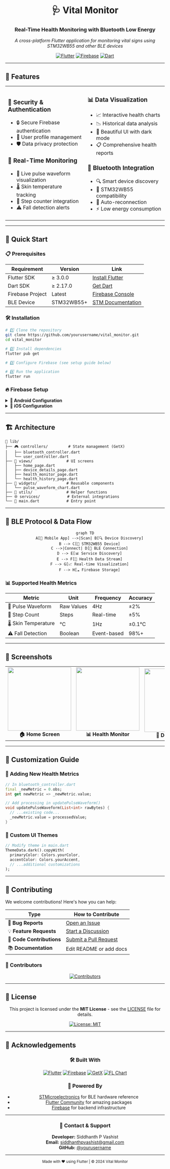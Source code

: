 <div align="center">

# 🩺 Vital Monitor

### Real-Time Health Monitoring with Bluetooth Low Energy

*A cross-platform Flutter application for monitoring vital signs using STM32WB55 and other BLE devices*

[![Flutter](https://img.shields.io/badge/Flutter-02569B?style=for-the-badge&logo=flutter&logoColor=white)](https://flutter.dev)
[![Firebase](https://img.shields.io/badge/Firebase-039BE5?style=for-the-badge&logo=Firebase&logoColor=white)](https://firebase.google.com)
[![Dart](https://img.shields.io/badge/Dart-0175C2?style=for-the-badge&logo=dart&logoColor=white)](https://dart.dev)

</div>

---

## 🌟 Features

<table>
<tr>
<td width="50%">

### 🔐 **Security & Authentication**
- 🔒 Secure Firebase authentication
- 👤 User profile management
- 🛡️ Data privacy protection

### 📱 **Real-Time Monitoring**
- 💓 Live pulse waveform visualization
- 🌡️ Skin temperature tracking
- 👣 Step counter integration
- ⚠️ Fall detection alerts

</td>
<td width="50%">

### 📊 **Data Visualization**
- 📈 Interactive health charts
- 📉 Historical data analysis
- 🎨 Beautiful UI with dark mode
- 📋 Comprehensive health reports

### 🔗 **Bluetooth Integration**
- 🔍 Smart device discovery
- 📡 STM32WB55 compatibility
- 🔄 Auto-reconnection
- ⚡ Low energy consumption

</td>
</tr>
</table>

---

## 🚀 Quick Start

### 📋 Prerequisites

| Requirement | Version | Link |
|-------------|---------|------|
| Flutter SDK | ≥ 3.0.0 | [Install Flutter](https://flutter.dev/docs/get-started/install) |
| Dart SDK | ≥ 2.17.0 | [Get Dart](https://dart.dev/get-dart) |
| Firebase Project | Latest | [Firebase Console](https://console.firebase.google.com/) |
| BLE Device | STM32WB55+ | [STM Documentation](https://www.st.com/en/microcontrollers-microprocessors/stm32wb55.html) |

### 🛠️ Installation

```bash
# 1️⃣ Clone the repository
git clone https://github.com/yourusername/vital_monitor.git
cd vital_monitor

# 2️⃣ Install dependencies
flutter pub get

# 3️⃣ Configure Firebase (see setup guide below)

# 4️⃣ Run the application
flutter run
```

### 🔥 Firebase Setup

<details>
<summary><b>📱 Android Configuration</b></summary>

1. Add your `google-services.json` to `android/app/`
2. Ensure your package name matches Firebase config
3. Enable Authentication and Firestore in Firebase Console

</details>

<details>
<summary><b>🍎 iOS Configuration</b></summary>

1. Add your `GoogleService-Info.plist` to `ios/Runner/`
2. Configure your bundle identifier
3. Enable required capabilities in Xcode

</details>

---

## 🏗️ Architecture

```
📁 lib/
├── 🎮 controllers/         # State management (GetX)
│   ├── bluetooth_controller.dart
│   └── user_controller.dart
├── 📱 views/               # UI screens
│   ├── home_page.dart
│   ├── device_details_page.dart
│   ├── health_monitor_page.dart
│   └── health_history_page.dart
├── 🧩 widgets/             # Reusable components
│   └── pulse_waveform_chart.dart
├── 🔧 utils/               # Helper functions
├── 🌐 services/            # External integrations
└── 🚀 main.dart            # Entry point
```

---

## 📡 BLE Protocol & Data Flow

<div align="center">

```mermaid
graph TD
    A[📱 Mobile App] -->|Scan| B[🔍 Device Discovery]
    B --> C[📡 STM32WB55 Device]
    C -->|Connect| D[🔗 BLE Connection]
    D --> E[📊 Service Discovery]
    E --> F[💓 Health Data Stream]
    F --> G[📈 Real-time Visualization]
    F --> H[☁️ Firebase Storage]
```

</div>

### 📊 Supported Health Metrics

| Metric | Unit | Frequency | Accuracy |
|--------|------|-----------|----------|
| 💓 Pulse Waveform | Raw Values | 4Hz | ±2% |
| 👣 Step Count | Steps | Real-time | ±5% |
| 🌡️ Skin Temperature | °C | 1Hz | ±0.1°C |
| ⚠️ Fall Detection | Boolean | Event-based | 98%+ |

---

## 🎨 Screenshots

<div align="center">
<table>
<tr>
<td align="center">
<img src="docs/screenshots/home.png" width="200"/>
<br><b>🏠 Home Screen</b>
</td>
<td align="center">
<img src="docs/screenshots/monitoring.png" width="200"/>
<br><b>📊 Health Monitor</b>
</td>
<td align="center">
<img src="docs/screenshots/details.png" width="200"/>
<br><b>🔧 Device Details</b>
</td>
</tr>
</table>
</div>

---

## 🔧 Customization Guide

### 🎯 Adding New Health Metrics

```dart
// In bluetooth_controller.dart
final _newMetric = 0.obs;
int get newMetric => _newMetric.value;

// Add processing in updatePulseWaveform()
void updatePulseWaveform(List<int> rawBytes) {
  // ...existing code...
  _newMetric.value = processedValue;
}
```

### 🎨 Custom UI Themes

```dart
// Modify theme in main.dart
ThemeData.dark().copyWith(
  primaryColor: Colors.yourColor,
  accentColor: Colors.yourAccent,
  // ...additional customizations
);
```

---

## 🤝 Contributing

We welcome contributions! Here's how you can help:

<div align="center">

| Type | How to Contribute |
|------|-------------------|
| 🐛 **Bug Reports** | [Open an Issue](https://github.com/yourusername/vital_monitor/issues) |
| 💡 **Feature Requests** | [Start a Discussion](https://github.com/yourusername/vital_monitor/discussions) |
| 🔧 **Code Contributions** | [Submit a Pull Request](https://github.com/yourusername/vital_monitor/pulls) |
| 📚 **Documentation** | Edit README or add docs |

</div>

### 🌟 Contributors

<div align="center">

[![Contributors](https://contrib.rocks/image?repo=yourusername/vital_monitor)](https://github.com/yourusername/vital_monitor/graphs/contributors)

</div>

---

## 📄 License

<div align="center">

This project is licensed under the **MIT License** - see the [LICENSE](LICENSE) file for details.

[![License: MIT](https://img.shields.io/badge/License-MIT-yellow.svg)](https://opensource.org/licenses/MIT)

</div>

---

## 🙏 Acknowledgements

<div align="center">

### 🛠️ **Built With**

[![Flutter](https://img.shields.io/badge/Flutter-02569B?style=flat-square&logo=flutter&logoColor=white)](https://flutter.dev/)
[![Firebase](https://img.shields.io/badge/Firebase-039BE5?style=flat-square&logo=Firebase&logoColor=white)](https://firebase.google.com/)
[![GetX](https://img.shields.io/badge/GetX-9146FF?style=flat-square&logo=flutter&logoColor=white)](https://pub.dev/packages/get)
[![FL Chart](https://img.shields.io/badge/FL_Chart-FF6B6B?style=flat-square&logo=flutter&logoColor=white)](https://pub.dev/packages/fl_chart)

### 🏢 **Powered By**

- [STMicroelectronics](https://www.st.com/) for BLE hardware reference
- [Flutter Community](https://flutter.dev/community) for amazing packages
- [Firebase](https://firebase.google.com/) for backend infrastructure

</div>

---

<div align="center">

### 📧 **Contact & Support**

**Developer:** Siddhanth P Vashist  
**Email:** [siddhanthpvashist@gmail.com](mailto:siddhanthpvashist@gmail.com)  
**GitHub:** [@yourusername](https://github.com/A-X-Z-Y-T-E)

---

<sub>Made with ❤️ using Flutter | © 2024 Vital Monitor</sub>

</div>
